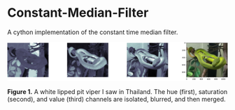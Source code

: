 # Constant-Median-Filter
A cython implementation of the constant time median filter.


<img src='https://github.com/nps6-uwf/Constant-Median-Filter/blob/main/results/Figure_2.png?raw=true'>
<p><b>Figure 1.</b>  A white lipped pit viper I saw in Thailand.  The hue (first), saturation (second), and value (third) channels are isolated, blurred, and then merged.</p>
